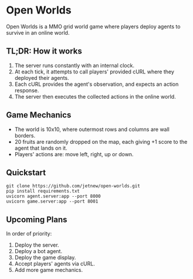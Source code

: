 # Open Worlds

Open Worlds is a MMO grid world game where players deploy agents to survive in an online world.

## TL;DR: How it works
1. The server runs constantly with an internal clock.
2. At each tick, it attempts to call players' provided cURL where they deployed their agents.
3. Each cURL provides the agent's observation, and expects an action response.
4. The server then executes the collected actions in the online world.

## Game Mechanics
* The world is 10x10, where outermost rows and columns are wall borders.
* 20 fruits are randomly dropped on the map, each giving +1 score to the agent that lands on it.
* Players' actions are: move left, right, up or down.

## Quickstart
```
git clone https://github.com/jetnew/open-worlds.git
pip install requirements.txt
uvicorn agent.server:app --port 8000
uvicorn game.server:app --port 8001
```

## Upcoming Plans
In order of priority:
1. Deploy the server.
2. Deploy a bot agent.
3. Deploy the game display.
4. Accept players' agents via cURL.
5. Add more game mechanics.